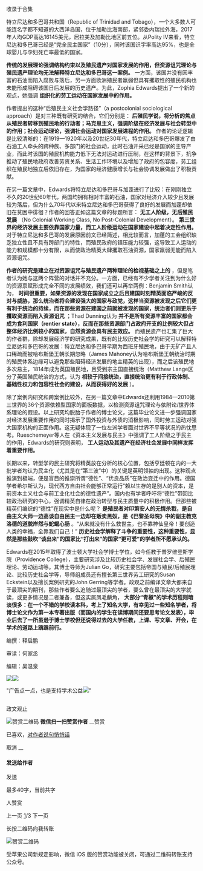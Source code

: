 

收录于合集

特立尼达和多巴哥共和国（Republic of Trinidad and
Tobago），一个大多数人可能连名字都不知道的大西洋岛国，位于加勒比海南部，紧邻委内瑞拉外海，2017年人均GDP高达16145美元，居拉美及加勒比地区前五位。从Polity
Ⅳ来看，特立尼达和多巴哥已经是“完全民主国家”（10分），同时该国识字率高达95%，也是全球婴儿与孕妇死亡率最低的国家。

**传统的发展理论强调结构约束以及殖民遗产对国家发展的作用，但资源诅咒理论与殖民遗产理论均无法解释特立尼达和多巴哥这一案例。**
一方面，该国并没有因丰富的石油而陷入腐败与落后，另一方面欧洲殖民者羸弱但具有攫取性的殖民机构也未能形成阻碍该国日后发展的历史遗产。为此，Zophia
Edwards提出了一个新的观点，她强调 **组织化的劳工运动在国家发展中的作用。**

作者提出的这种“后殖民主义社会学路径”（a postcolonial sociological approach）是对三种既有研究的结合，它们分别是：
**后殖民学说，将分析的焦点从殖民者转移到殖民地的行动者；马克思主义，强调阶级在经济发展与社会转型中的作用；社会运动理论，强调社会运动对国家发展进程的作用。**
作者的论证逻辑是比较清晰的：在1919—1920年以及20世纪30年代，特立尼达和多巴哥爆发了由石油工人牵头的跨种族、多部门的社会运动，此时石油开采已经是国家的主导产业，而此时该国的殖民机构能力低下无法对运动进行压制，在这样的背景下，抗争推动了殖民地政府改善劳资关系、生活工作环境以及增加了政府的包容度，劳工组织在殖民地独立后依旧存在，为国家的经济健康增长与社会协调发展做出了积极贡献。

在另一篇文章中，Edwards将特立尼达和多巴哥与加蓬进行了比较：在刚刚独立不久的20世纪60年代，两国均拥有相对丰富的石油，国家对经济介入较少且发展较为落后，但为什么70年代以来特立尼达和多巴哥获得了良好的发展而加蓬却依旧在贫困中徘徊？作者的回答正如这篇文章的标题所言：
**无工人阶级，无后殖民发展** （No Colonial Working Class, No Post-Colonial Development）。
**第三世界的经济发展主要依靠国家力量，而工人阶级运动在国家建设中起着决定性作用。**
对于特立尼达和多巴哥的发展原因前文已经简述，相比较而言，加蓬的工会组织缺乏独立性且不具有跨部门的特性，而殖民政府的镇压能力较强，这导致工人运动的能力和规模都十分有限，从而使政治精英大肆攫取石油资源，国家羸弱无能而陷入资源诅咒。

**作者的研究是建立在对资源诅咒与殖民遗产两种理论的检视基础之上的**
，但是笔者认为她与这两个阵营的对话并不充分。一方面，已经有不少学者关注到为什么好的资源禀赋形成完全不同的发展绩效，我们还可以再举两例：Benjamin
Smith认为，
**时间很重要，如果资源的发现在国家成立之后且建国时刻精英面临严峻的反对与威胁，那么统治者将会建设强大的国家与政党，这样当资源被发现之后它们更有利于统治的持续，而在那些资源在建国之前就被发现的国家，统治者们则更乐于攫取资源而陷入资源诅咒**
；Thad Dunning认为 **并不是所有资源丰富的国家都会成为食利国家（rentier
state），反而在那些资源部门占政府开支的比例较大但占整体经济比例较小的国家，自然资源会具有民主效应。**
而殖民遗产也汇集了巨大的作者群，除却发展经济学的研究成果，既有的比较历史社会学的研究可以解释特立尼达和多巴哥的发展：特立尼达和多巴哥早期为西班牙殖民地，由于无矿产且人口稀疏而被哈布斯堡王朝长期忽略（James
Mahoney认为哈布斯堡王朝统治时期的殖民体系边缘可以避免那些阻碍经济发展的地主精英的出现），而之后该殖民地多次易主，1814年成为英国殖民地，且受到宗主国直接统治（Matthew
Lange区分了英国殖民统治的方式，认为 **相较于间接统治，直接统治更有利于行政体制、基础性权力和包容性社会的建设，从而获得好的发展** ）。

除了案例内研究和跨案例比较外，在另一篇文章中Edwards还利用1984—2010第三世界的36个资源依赖型国家的面板数据，以检测资源诅咒理论与依附论/世界体系理论的假设。以上研究均脱胎于作者的博士论文，这篇毕业论文进一步强调国家对经济发展重要作用的同时揭示了国外投资与外债的消极影响，同时劳工运动对强大国家机构的正面作用。这无疑体现了一位左派学者面对世界不平等状况的热忱思考。Rueschemeyer等人在《资本主义发展与民主》中强调了工人阶级之于民主的作用，Edwards的研究则表明，
**工人运动及其遗产在经济社会发展中同样发挥着重要作用。**

长期以来，转型学的民主研究将精英放在分析的核心位置，包括亨廷顿在内的一大批学者均认为民主化（尤其是在“第三波”中）的关键是英明领袖的出现。这种观点推演到极端，便是盲目的推崇所谓“德性”、“优良品质”在政治变迁中的作用。德国学者希尔斯认为，现代西方自由社会能够正常运行“赖以生存的是别人的资本，是前资本主义社会与前工业化社会的德性遗产”。国内也有学者呼吁将“德性”带回比较政治研究的中心，强调精英自律在政治转型与民主质量中的积极作用。但那些被精英们编织的“德性”在现实中是什么呢？
**是殖民者对印第安人的无情杀戮，是自由主义大师一边高谈自由民主一边却在贩卖黑奴，是《巴黎圣母院》中的副主教克洛德的道貌岸然与蛇蝎心肠**
。“从来就没有什么救世主，也不靠神仙皇帝！要创造人类的幸福，全靠我们自己！”
**历史社会学解释了斗争的重要性，这种重要性，显然是那些鼓吹“谈出来”的国家比“打出来”的国家“更可爱”的学者所不愿承认的。**

Edwards在2015年取得了波士顿大学社会学博士学位，如今任教于普罗维登斯学院（Providence
College），主要研究涉及比较历史社会学、发展社会学、后殖民理论、劳动运动等。其博士导师为Julian
Go，研究主要包括帝国与殖民/后殖民理论、比较历史社会学等，导师组成员还有擅长第三世界劳工研究的Susan Eckstein以及擅长案例研究的John
Gerring等学者。政观之前编译文章大都来自于最顶尖的期刊，那些作者要么追随过最顶尖的学者，要么曾在最顶尖的大学就读，或更多情况是二者兼备，但这实属凤毛麟角，
**大部分“青椒”的学术历程则暗淡很多：在一个不错的学校读本科，考上了知名大学，有幸见过一些知名学者，将博士论文作为第一本专著出版（而国内的学生在读博期间还要思考论文发表），毕业后去了一所虽逊于博士学校但还说得过去的大学任教，上课、写文章、开会，在学术的道路上踽踽前行。**

  

编撰：释启鹏

审读：何家丞

编辑：吴温泉

![](/images/496/2.jpeg)![](/images/496/3.jpeg)

"广告点一点，也是支持学术公益![](/images/496/4.png)"

![]()

政文观止

![赞赏二维码]() **微信扫一扫赞赏作者** __赞赏

已喜欢，[对作者说句悄悄话](javascript:;)

取消 __

#### 发送给作者

发送

最多40字，当前共字

[](javascript:;) 人赞赏

上一页 [1](javascript:;)/3 下一页

长按二维码向我转账

![赞赏二维码]()

受苹果公司新规定影响，微信 iOS 版的赞赏功能被关闭，可通过二维码转账支持公众号。

